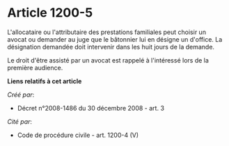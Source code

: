 # Article 1200-5

L'allocataire ou l'attributaire des prestations familiales peut choisir un avocat ou demander au juge que le bâtonnier lui en
désigne un d'office. La désignation demandée doit intervenir dans les huit jours de la demande. 

Le droit d'être assisté par un avocat est rappelé à l'intéressé lors de la première audience.

**Liens relatifs à cet article**

_Créé par_:

  - Décret n°2008-1486 du 30 décembre 2008 - art. 3

_Cité par_:

  - Code de procédure civile - art. 1200-4 (V)
